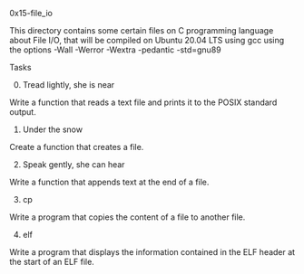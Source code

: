 0x15-file_io

This directory contains some certain files on C programming language about File I/O, that will be compiled on Ubuntu 20.04 LTS using gcc using the options -Wall -Werror -Wextra -pedantic -std=gnu89



Tasks

0. Tread lightly, she is near

Write a function that reads a text file and prints it to the POSIX standard output.

1. Under the snow

Create a function that creates a file.

2. Speak gently, she can hear

Write a function that appends text at the end of a file.

3. cp

Write a program that copies the content of a file to another file.

4. elf

Write a program that displays the information contained in the ELF header at the start of an ELF file.
